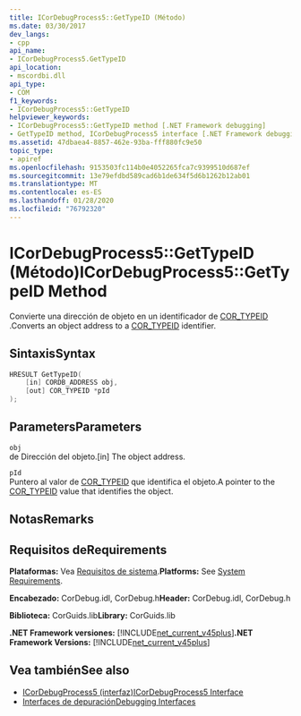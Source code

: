 ```yaml
---
title: ICorDebugProcess5::GetTypeID (Método)
ms.date: 03/30/2017
dev_langs:
- cpp
api_name:
- ICorDebugProcess5.GetTypeID
api_location:
- mscordbi.dll
api_type:
- COM
f1_keywords:
- ICorDebugProcess5::GetTypeID
helpviewer_keywords:
- ICorDebugProcess5::GetTypeID method [.NET Framework debugging]
- GetTypeID method, ICorDebugProcess5 interface [.NET Framework debugging]
ms.assetid: 47dbaea4-8857-462e-93ba-fff880fc9e50
topic_type:
- apiref
ms.openlocfilehash: 9153503fc114b0e4052265fca7c9399510d687ef
ms.sourcegitcommit: 13e79efdbd589cad6b1de634f5d6b1262b12ab01
ms.translationtype: MT
ms.contentlocale: es-ES
ms.lasthandoff: 01/28/2020
ms.locfileid: "76792320"
---
```

# <a name="icordebugprocess5gettypeid-method"></a><span data-ttu-id="9e383-102">ICorDebugProcess5::GetTypeID (Método)</span><span class="sxs-lookup"><span data-stu-id="9e383-102">ICorDebugProcess5::GetTypeID Method</span></span>
<span data-ttu-id="9e383-103">Convierte una dirección de objeto en un identificador de [COR_TYPEID](cor-typeid-structure.md) .</span><span class="sxs-lookup"><span data-stu-id="9e383-103">Converts an object address to a [COR_TYPEID](cor-typeid-structure.md) identifier.</span></span>  
  
## <a name="syntax"></a><span data-ttu-id="9e383-104">Sintaxis</span><span class="sxs-lookup"><span data-stu-id="9e383-104">Syntax</span></span>  
  
```cpp
HRESULT GetTypeID(  
    [in] CORDB_ADDRESS obj,  
    [out] COR_TYPEID *pId  
);  
```  
  
## <a name="parameters"></a><span data-ttu-id="9e383-105">Parameters</span><span class="sxs-lookup"><span data-stu-id="9e383-105">Parameters</span></span>  
 `obj`  
 <span data-ttu-id="9e383-106">de Dirección del objeto.</span><span class="sxs-lookup"><span data-stu-id="9e383-106">[in] The object address.</span></span>  
  
 `pId`  
 <span data-ttu-id="9e383-107">Puntero al valor de [COR_TYPEID](cor-typeid-structure.md) que identifica el objeto.</span><span class="sxs-lookup"><span data-stu-id="9e383-107">A pointer to the [COR_TYPEID](cor-typeid-structure.md) value that identifies the object.</span></span>  
  
## <a name="remarks"></a><span data-ttu-id="9e383-108">Notas</span><span class="sxs-lookup"><span data-stu-id="9e383-108">Remarks</span></span>  
  
## <a name="requirements"></a><span data-ttu-id="9e383-109">Requisitos de</span><span class="sxs-lookup"><span data-stu-id="9e383-109">Requirements</span></span>  
 <span data-ttu-id="9e383-110">**Plataformas:** Vea [Requisitos de sistema](../../../../docs/framework/get-started/system-requirements.md).</span><span class="sxs-lookup"><span data-stu-id="9e383-110">**Platforms:** See [System Requirements](../../../../docs/framework/get-started/system-requirements.md).</span></span>  
  
 <span data-ttu-id="9e383-111">**Encabezado:** CorDebug.idl, CorDebug.h</span><span class="sxs-lookup"><span data-stu-id="9e383-111">**Header:** CorDebug.idl, CorDebug.h</span></span>  
  
 <span data-ttu-id="9e383-112">**Biblioteca:** CorGuids.lib</span><span class="sxs-lookup"><span data-stu-id="9e383-112">**Library:** CorGuids.lib</span></span>  
  
 <span data-ttu-id="9e383-113">**.NET Framework versiones:** [!INCLUDE[net_current_v45plus](../../../../includes/net-current-v45plus-md.md)]</span><span class="sxs-lookup"><span data-stu-id="9e383-113">**.NET Framework Versions:** [!INCLUDE[net_current_v45plus](../../../../includes/net-current-v45plus-md.md)]</span></span>  
  
## <a name="see-also"></a><span data-ttu-id="9e383-114">Vea también</span><span class="sxs-lookup"><span data-stu-id="9e383-114">See also</span></span>

- [<span data-ttu-id="9e383-115">ICorDebugProcess5 (interfaz)</span><span class="sxs-lookup"><span data-stu-id="9e383-115">ICorDebugProcess5 Interface</span></span>](icordebugprocess5-interface.md)
- [<span data-ttu-id="9e383-116">Interfaces de depuración</span><span class="sxs-lookup"><span data-stu-id="9e383-116">Debugging Interfaces</span></span>](debugging-interfaces.md)

